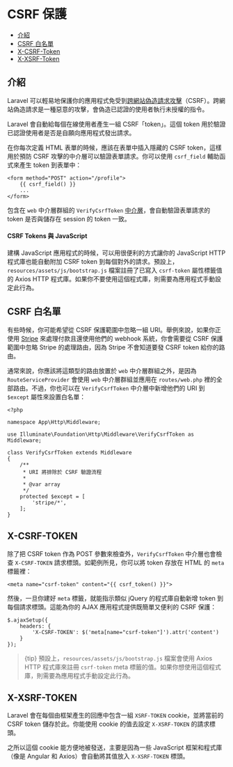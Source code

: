# CSRF 保護

- [介紹](#csrf-introduction)
- [CSRF 白名單](#csrf-excluding-uris)
- [X-CSRF-Token](#csrf-x-csrf-token)
- [X-XSRF-Token](#csrf-x-xsrf-token)

<a name="csrf-introduction"></a>
## 介紹

Laravel 可以輕易地保護你的應用程式免受到[跨網站偽造請求攻擊](https://en.wikipedia.org/wiki/Cross-site_request_forgery)（CSRF）。跨網站偽造請求是一種惡意的攻擊，會偽造已認證的使用者執行未授權的指令。

Laravel 會自動給每個在線使用者產生一組 CSRF「token」。這個 token 用於驗證已認證使用者是否是自願向應用程式發出請求。

在你每次定義 HTML 表單的時候，應該在表單中插入隱藏的 CSRF token，這樣用於預防 CSRF 攻擊的中介層可以驗證表單請求。你可以使用 `csrf_field` 輔助函式來產生 token 到表單中：

    <form method="POST" action="/profile">
        {{ csrf_field() }}
        ...
    </form>

包含在 `web` 中介層群組的 `VerifyCsrfToken` [中介層](/docs/{{version}}/middleware)，會自動驗證表單請求的 token 是否與儲存在 session 的 token 一致。

#### CSRF Tokens 與 JavaScript

建構 JavaScript 應用程式的時候，可以用很便利的方式讓你的 JavaScript HTTP 程式庫也能自動附加 CSRF token 到每個對外的請求。預設上，`resources/assets/js/bootstrap.js` 檔案註冊了已寫入 `csrf-token` 屬性標籤值的 Axios HTTP 程式庫。如果你不要使用這個程式庫，則需要為應用程式手動設定此行為。

<a name="csrf-excluding-uris"></a>
## CSRF 白名單

有些時候，你可能希望從 CSRF 保護範圍中忽略一組 URI。舉例來說，如果你正使用 [Stripe](https://stripe.com) 來處理付款且還使用他們的 webhook 系統，你會需要從 CSRF 保護範圍中忽略 Stripe 的處理路由，因為 Stripe 不會知道要發 CSRF token 給你的路由。

通常來說，你應該將這類型的路由放置於 `web` 中介層群組之外，是因為 `RouteServiceProvider` 會使用 `web` 中介層群組並應用在 `routes/web.php` 裡的全部路由。不過，你也可以在 `VerifyCsrfToken` 中介層中新增他們的 URI 到 `$except` 屬性來設置白名單：

    <?php

    namespace App\Http\Middleware;

    use Illuminate\Foundation\Http\Middleware\VerifyCsrfToken as Middleware;

    class VerifyCsrfToken extends Middleware
    {
        /**
         * URI 將排除於 CSRF 驗證流程
         *
         * @var array
         */
        protected $except = [
            'stripe/*',
        ];
    }

<a name="csrf-x-csrf-token"></a>
## X-CSRF-TOKEN

除了把 CSRF token 作為 POST 參數來檢查外，`VerifyCsrfToken` 中介層也會檢查 `X-CSRF-TOKEN` 請求標頭。如範例所見，你可以將 token 存放在 HTML 的 `meta` 標籤裡：

    <meta name="csrf-token" content="{{ csrf_token() }}">

然後，一旦你建好 `meta` 標籤，就能指示類似 jQuery 的程式庫自動新增 token 到每個請求標頭。這能為你的 AJAX 應用程式提供既簡單又便利的 CSRF 保護：

    $.ajaxSetup({
        headers: {
            'X-CSRF-TOKEN': $('meta[name="csrf-token"]').attr('content')
        }
    });

> {tip} 預設上，`resources/assets/js/bootstrap.js` 檔案會使用 Axios HTTP 程式庫來註冊 `csrf-token` meta 標籤的值。如果你想使用這個程式庫，則需要為應用程式手動設定此行為。

<a name="csrf-x-xsrf-token"></a>
## X-XSRF-TOKEN

Laravel 會在每個由框架產生的回應中包含一組 `XSRF-TOKEN` cookie，並將當前的 CSRF token 儲存於此。你能使用 cookie 的值去設定 `X-XSRF-TOKEN` 的請求標頭。

之所以這個 cookie 能方便地被發送，主要是因為一些 JavaScript 框架和程式庫（像是 Angular 和 Axios）會自動將其值放入 `X-XSRF-TOKEN` 標頭。
